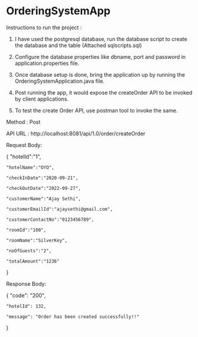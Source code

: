# OrderingSystemApp

Instructions to run the project : 

1. I have used the postgresql database, run the database script to create the database and the table (Attached sqlscripts.sql)

2. Configure the database properties like dbname, port and password in application.properties file.

3. Once database setup is done, bring the application up by running the OrderingSystemApplication.java file.

4. Post running the app, it would expose the createOrder API to be invoked by client applications.

5. To test the create Order API, use postman tool to invoke the same.

Method : Post

API URL : http://localhost:8081/api/1.0/order/createOrder

Request Body: 

{
    "hotelId":"1",
	
    "hotelName":"OYO",
	
    "checkInDate":"2020-09-21",
	
    "checkOutDate":"2022-09-27",
	
    "customerName":"Ajay Sethi",
	
    "customerEmailId":"ajaysethi@gmail.com",
	
    "customerContactNo":"0123456789",
	
    "roomId":"100",
	
    "roomName":"SilverKey",
	
    "noOfGuests":"2",
	
    "totalAmount":"1236"
	
}


Response Body:

{
    "code": "200",
	
    "hotelId": 132,
	
    "message": "Order has been created successfully!!"
	
}
